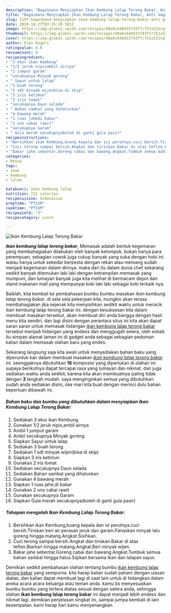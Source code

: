 ```yaml
---
description: "Bagaimana Menyiapkan Ikan Kembung Lalap Terong Bakar, Anti Gagal"
title: "Bagaimana Menyiapkan Ikan Kembung Lalap Terong Bakar, Anti Gagal"
slug: 1197-bagaimana-menyiapkan-ikan-kembung-lalap-terong-bakar-anti-gagal
date: 2020-10-27T03:35:28.501Z
image: https://img-global.cpcdn.com/recipes/d0a0c648d33743ff/751x532cq70/ikan-kembung-lalap-terong-bakar-foto-resep-utama.jpg
thumbnail: https://img-global.cpcdn.com/recipes/d0a0c648d33743ff/751x532cq70/ikan-kembung-lalap-terong-bakar-foto-resep-utama.jpg
cover: https://img-global.cpcdn.com/recipes/d0a0c648d33743ff/751x532cq70/ikan-kembung-lalap-terong-bakar-foto-resep-utama.jpg
author: Glen Rogers
ratingvalue: 4.6
reviewcount: 9
recipeingredient:
- "3 ekor ikan Kembung"
- "1/2 jeruk nipisambil airnya"
- "1 jumput garam"
- "secukupnya Minyak goreng"
- " Sayur untuk lalap"
- "3 buah terong"
- "1 sdt minyak wijenbisa di skip"
- "3 iris ketimun"
- "2 iris tomat"
- "secukupnya Daun selada"
- " Bahan sambal yang dihaluskan"
- "4 bawang merah"
- "1 ruas jahedi bakar"
- "2 ons cabai rawit"
- "secukupnya Garam"
- " Gula merah secukupnyaboleh di ganti gula pasir"
recipeinstructions:
- "Bersihkan ikan Kembung,buang kepala dan isi perutnya.cuci bersih.Tiriskan beri air perasan jeruk dan garam.Panaskan minyak lalu goreng hingga matang.Angkat.Sisihkan."
- "Cuci terong sampai bersih.Angkat dan tiriskan.Bakar di atas teflon.Biarkan hingga matang.Angkat.Beri minyak wijen."
- "Bakar jahe sebentar.Goreng cabai dan bawang.Angkat.Tumbuk semua bahan sambal hingga halus.Sajikan bersama ikan dan lalapan sayur."
categories:
- Resep
tags:
- ikan
- kembung
- lalap

katakunci: ikan kembung lalap 
nutrition: 212 calories
recipecuisine: Indonesian
preptime: "PT12M"
cooktime: "PT53M"
recipeyield: "3"
recipecategory: Lunch

---
```



![Ikan Kembung Lalap Terong Bakar](https://img-global.cpcdn.com/recipes/d0a0c648d33743ff/751x532cq70/ikan-kembung-lalap-terong-bakar-foto-resep-utama.jpg)

<b><i>ikan kembung lalap terong bakar</i></b>, Memasak adalah bentuk kegemaran yang membahagiakan dilakukan oleh banyak kelompok. bukan hanya para perempuan, sebagian cowok juga cukup banyak yang suka dengan hobi ini. walau hanya untuk sekedar berpesta dengan rekan atau memang sudah menjadi kegemaran dalam dirinya. maka dari itu dalam dunia chef sekarang sedikit banyak ditemukan laki laki dengan ketrampilan memasak yang mumpuni, dan lumayan banyak juga kita melihat di bermacam depot dan stand makanan mall yang mempunyai koki laki laki sebagai koki terbaik nya.

Baiklah, kita kembali ke pembahasan bumbu bumbu masakan <i>ikan kembung lalap terong bakar</i>. di sela sela pekerjaan kita, mungkin akan terasa membahagiakan jika sejenak kita menyisihkan sedikit waktu untuk meracik ikan kembung lalap terong bakar ini. dengan kesuksesan kita dalam membuat masakan tersebut, akan membuat diri anda bangga dengan hasil menu kita sendiri. dan lagi disini dengan perantara situs ini kita akan dapat saran saran untuk memasak hidangan <u>ikan kembung lalap terong bakar</u> tersebut menjadi hidangan yang endess dan menggugah selera, oleh sebab itu simpan alamat laman ini di gadget anda sebagai sebagian pedoman kalian dalam memasak olahan baru yang endes.




Sekarang langsung saja kita awali untuk menyediakan bahan baku yang diperuntuk kan dalam membuat masakan <u><i>ikan kembung lalap terong bakar</i></u> ini. seenggaknya dibutuhkan <b>16</b> komposisi yang diperlukan di olahan ini. supaya berikutnya dapat tercapai rasa yang lumayan dan nikmat. dan juga sediakan waktu anda sedikit, karena kita akan membuatnya paling tidak dengan <b>3</b> langkah mudah. saya menginginkan semua yang dibutuhkan sudah anda sediakan disini, oke mari kita buat dengan merinci dulu bahan keperluan dibawah ini.

<!--inarticleads1-->

##### Bahan baku dan bumbu yang dibutuhkan dalam menyiapkan Ikan Kembung Lalap Terong Bakar:

1. Sediakan 3 ekor ikan Kembung
1. Gunakan 1/2 jeruk nipis,ambil airnya
1. Ambil 1 jumput garam
1. Ambil secukupnya Minyak goreng
1. Siapkan  Sayur untuk lalap
1. Sediakan 3 buah terong
1. Sediakan 1 sdt minyak wijen(bisa di skip)
1. Siapkan 3 iris ketimun
1. Gunakan 2 iris tomat
1. Sediakan secukupnya Daun selada
1. Sediakan  Bahan sambal yang dihaluskan
1. Gunakan 4 bawang merah
1. Siapkan 1 ruas jahe,di bakar
1. Gunakan 2 ons cabai rawit
1. Gunakan secukupnya Garam
1. Siapkan  Gula merah secukupnya(boleh di ganti gula pasir)




<!--inarticleads2-->

##### Tahapan mengolah Ikan Kembung Lalap Terong Bakar:

1. Bersihkan ikan Kembung,buang kepala dan isi perutnya.cuci bersih.Tiriskan beri air perasan jeruk dan garam.Panaskan minyak lalu goreng hingga matang.Angkat.Sisihkan.
1. Cuci terong sampai bersih.Angkat dan tiriskan.Bakar di atas teflon.Biarkan hingga matang.Angkat.Beri minyak wijen.
1. Bakar jahe sebentar.Goreng cabai dan bawang.Angkat.Tumbuk semua bahan sambal hingga halus.Sajikan bersama ikan dan lalapan sayur.




Demikian sedikit pembahasan olahan tentang bumbu <u>ikan kembung lalap terong bakar</u> yang sempurna. kita harap kalian sudah paham dengan ulasan diatas, dan kalian dapat membuat lagi di saat lain untuk di hidangkan dalam aneka acara acara keluarga atau teman anda. kamu bs menyesuaikan bumbu bumbu yang tertera diatas sesuai dengan selera anda, sehingga olahan <b>ikan kembung lalap terong bakar</b> ini dapat menjadi lebih endess dan nikmat lagi. demikian penjelasan singkat ini, sampai jumpa kembali di lain kesempatan. kami harap hari kamu menyenangkan.
